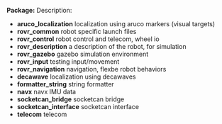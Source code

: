 **Package:**		Description:

* **aruco_localization**  localization using aruco markers (visual targets)	
* **rovr_common**		  robot specific launch files
* **rovr_control**	robot control and telecom, wheel io
* **rovr_description**	a description of the robot, for simulation
* **rovr_gazebo**		gazebo simulation environment
* **rovr_input**		testing input/movement
* **rovr_navigation**	navigation, flexbe robot behaviors
* **decawave**		localization using decawaves
* **formatter_string**	string formatter
* **navx**			navx IMU data
* **socketcan_bridge**	socketcan bridge
* **socketcan_interface**	socketcan interface
* **telecom**			telecom

